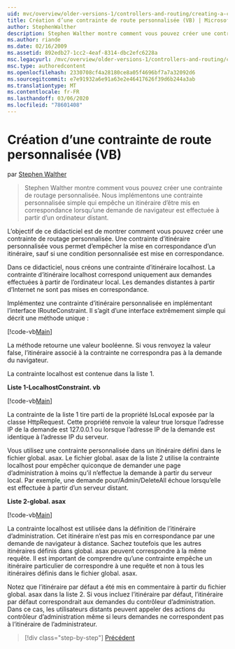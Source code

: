 ```yaml
---
uid: mvc/overview/older-versions-1/controllers-and-routing/creating-a-custom-route-constraint-vb
title: Création d’une contrainte de route personnalisée (VB) | Microsoft Docs
author: StephenWalther
description: Stephen Walther montre comment vous pouvez créer une contrainte de routage personnalisée. Nous implémentons une contrainte personnalisée simple qui empêche un itinéraire d’être mis en correspondance avec w...
ms.author: riande
ms.date: 02/16/2009
ms.assetid: 892edb27-1cc2-4eaf-8314-dbc2efc6228a
msc.legacyurl: /mvc/overview/older-versions-1/controllers-and-routing/creating-a-custom-route-constraint-vb
msc.type: authoredcontent
ms.openlocfilehash: 2330708cf4a28180ce8a05f4696bf7a7a32092d6
ms.sourcegitcommit: e7e91932a6e91a63e2e46417626f39d6b244a3ab
ms.translationtype: MT
ms.contentlocale: fr-FR
ms.lasthandoff: 03/06/2020
ms.locfileid: "78601408"
---
```

# <a name="creating-a-custom-route-constraint-vb"></a>Création d’une contrainte de route personnalisée (VB)

par [Stephen Walther](https://github.com/StephenWalther)

> Stephen Walther montre comment vous pouvez créer une contrainte de routage personnalisée. Nous implémentons une contrainte personnalisée simple qui empêche un itinéraire d’être mis en correspondance lorsqu’une demande de navigateur est effectuée à partir d’un ordinateur distant.

L’objectif de ce didacticiel est de montrer comment vous pouvez créer une contrainte de routage personnalisée. Une contrainte d’itinéraire personnalisée vous permet d’empêcher la mise en correspondance d’un itinéraire, sauf si une condition personnalisée est mise en correspondance.

Dans ce didacticiel, nous créons une contrainte d’itinéraire localhost. La contrainte d’itinéraire localhost correspond uniquement aux demandes effectuées à partir de l’ordinateur local. Les demandes distantes à partir d’Internet ne sont pas mises en correspondance.

Implémentez une contrainte d’itinéraire personnalisée en implémentant l’interface IRouteConstraint. Il s’agit d’une interface extrêmement simple qui décrit une méthode unique :

[!code-vb[Main](creating-a-custom-route-constraint-vb/samples/sample1.vb)]

La méthode retourne une valeur booléenne. Si vous renvoyez la valeur false, l’itinéraire associé à la contrainte ne correspondra pas à la demande du navigateur.

La contrainte localhost est contenue dans la liste 1.

**Liste 1-LocalhostConstraint. vb**

[!code-vb[Main](creating-a-custom-route-constraint-vb/samples/sample2.vb)]

La contrainte de la liste 1 tire parti de la propriété IsLocal exposée par la classe HttpRequest. Cette propriété renvoie la valeur true lorsque l’adresse IP de la demande est 127.0.0.1 ou lorsque l’adresse IP de la demande est identique à l’adresse IP du serveur.

Vous utilisez une contrainte personnalisée dans un itinéraire défini dans le fichier global. asax. Le fichier global. asax de la liste 2 utilise la contrainte localhost pour empêcher quiconque de demander une page d’administration à moins qu’il n’effectue la demande à partir du serveur local. Par exemple, une demande pour/Admin/DeleteAll échoue lorsqu’elle est effectuée à partir d’un serveur distant.

**Liste 2-global. asax**

[!code-vb[Main](creating-a-custom-route-constraint-vb/samples/sample3.vb)]

La contrainte localhost est utilisée dans la définition de l’itinéraire d’administration. Cet itinéraire n’est pas mis en correspondance par une demande de navigateur à distance. Sachez toutefois que les autres itinéraires définis dans global. asax peuvent correspondre à la même requête. Il est important de comprendre qu’une contrainte empêche un itinéraire particulier de correspondre à une requête et non à tous les itinéraires définis dans le fichier global. asax.

Notez que l’itinéraire par défaut a été mis en commentaire à partir du fichier global. asax dans la liste 2. Si vous incluez l’itinéraire par défaut, l’itinéraire par défaut correspondrait aux demandes du contrôleur d’administration. Dans ce cas, les utilisateurs distants peuvent appeler des actions du contrôleur d’administration même si leurs demandes ne correspondent pas à l’itinéraire de l’administrateur.

> [!div class="step-by-step"]
> [Précédent](creating-a-route-constraint-vb.md)
